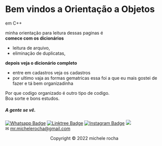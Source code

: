 # Bem vindos a Orientação a Objetos
em C++


minha orientação para leitura dessas paginas é
<br>
**comece com os dicionários**
<br>
* leitura de arquivo,
* eliminação de duplicatas,

**depois veja o dicionário completo**

* entre em cadastros veja os cadastros
* por ultimo vaja as formas gematricas essa foi a que eu mais gostei de fazer e tá
bem organizadinha



Por que codigo organizado é outro tipo de codigo. 
<br>
Boa sorte e bons estudos.

##### A gente se vê.


[![Whatsapp Badge](https://img.shields.io/badge/WhatsApp-25D366?style=for-the-badge&logo=whatsapp&logoColor=white)](https://wa.me/5511951864397)
[![Linktree Badge](https://img.shields.io/badge/linktree-39E09B?style=for-the-badge&logo=linktree&logoColor=white)](https://linktr.ee/mrmichelerocha)
[![Instagram Badge](https://img.shields.io/badge/Instagram-E4405F?style=for-the-badge&logo=instagram&logoColor=white)](https://www.instagram.com/mr.michelerocha/?hl=pt-br)
  <a href="https://www.linkedin.com/in/enc-michele-rocha/" target="_blank"><img src="https://img.shields.io/badge/-LinkedIn-%230077B5?style=for-the-badge&logo=linkedin&logoColor=white" target="_blank"></a>  
✉ mr.michelerocha@gmail.com




<p align="center">Copyright © 2022 michele rocha</p>
